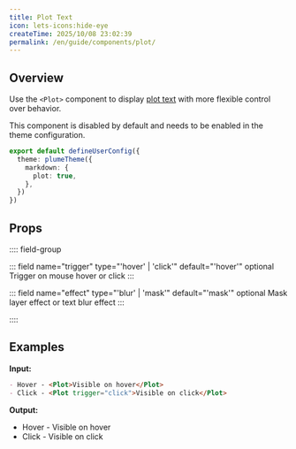 ```yaml
---
title: Plot Text
icon: lets-icons:hide-eye
createTime: 2025/10/08 23:02:39
permalink: /en/guide/components/plot/
---
```


## Overview

Use the `<Plot>` component to display [plot text](../markdown/plot.md) with more flexible control over behavior.

This component is disabled by default and needs to be enabled in the theme configuration.

```ts title=".vuepress/config.ts"
export default defineUserConfig({
  theme: plumeTheme({
    markdown: {
      plot: true,
    },
  })
})
```

## Props

:::: field-group

::: field name="trigger" type="'hover' | 'click'" default="'hover'" optional
Trigger on mouse hover or click
:::

::: field name="effect" type="'blur' | 'mask'" default="'mask'" optional
Mask layer effect or text blur effect
:::

::::

## Examples

**Input:**

```md :no-line-numbers
- Hover - <Plot>Visible on hover</Plot>
- Click - <Plot trigger="click">Visible on click</Plot>
```

**Output:**

- Hover - <Plot>Visible on hover</Plot>
- Click - <Plot trigger="click">Visible on click</Plot>
